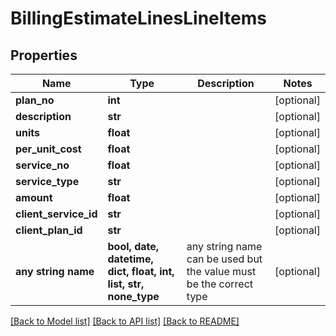 # BillingEstimateLinesLineItems


## Properties
Name | Type | Description | Notes
------------ | ------------- | ------------- | -------------
**plan_no** | **int** |  | [optional] 
**description** | **str** |  | [optional] 
**units** | **float** |  | [optional] 
**per_unit_cost** | **float** |  | [optional] 
**service_no** | **float** |  | [optional] 
**service_type** | **str** |  | [optional] 
**amount** | **float** |  | [optional] 
**client_service_id** | **str** |  | [optional] 
**client_plan_id** | **str** |  | [optional] 
**any string name** | **bool, date, datetime, dict, float, int, list, str, none_type** | any string name can be used but the value must be the correct type | [optional]

[[Back to Model list]](../README.md#documentation-for-models) [[Back to API list]](../README.md#documentation-for-api-endpoints) [[Back to README]](../README.md)


